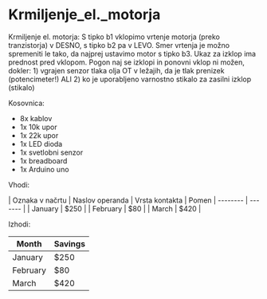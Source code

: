 # Krmiljenje_el._motorja

Krmiljenje el. motorja:  S tipko b1 vklopimo vrtenje motorja (preko tranzistorja) v DESNO, s tipko b2 pa v LEVO. Smer vrtenja je možno spremeniti le tako, da najprej ustavimo motor s tipko b3. Ukaz za izklop ima prednost pred vklopom. Pogon naj se izklopi in ponovni vklop ni možen, dokler: 1) vgrajen senzor tlaka olja OT v ležajih, da je tlak prenizek (potencimeter!) ALI 2) ko je uporabljeno varnostno stikalo za zasilni izklop (stikalo)

Kosovnica:

- 8x kablov
- 1x 10k upor
- 1x 22k upor
- 1x LED dioda
- 1x svetlobni senzor
- 1x breadboard
- 1x Arduino uno


Vhodi:

| Oznaka v načrtu | Naslov operanda | Vrsta kontakta | Pomen 
| -------- | ------- |
| January | $250 |
| February | $80 |
| March | $420 |

Izhodi:

| Month | Savings |
| -------- | ------- |
| January | $250 |
| February | $80 |
| March | $420 |
